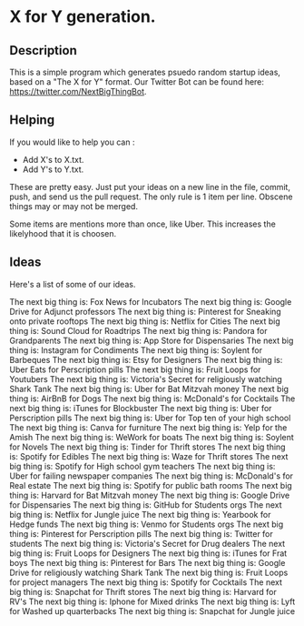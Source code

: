 # X for Y generation.

## Description
This is a simple program which generates psuedo random startup ideas, based on a "The X for Y" format.  Our Twitter Bot can be found here: https://twitter.com/NextBigThingBot.

## Helping
If you would like to help you can : 
- Add X's to X.txt.
- Add Y's to Y.txt.

These are pretty easy.  Just put your ideas on a new line in the file, commit, push, and send us the pull request. The only rule is 1 item per line. Obscene things may or may not be merged.

Some items are mentions more than once, like Uber.  This increases the likelyhood that it is choosen.


## Ideas
Here's a list of some of our ideas.

The next big thing is: Fox News for Incubators
The next big thing is: Google Drive for Adjunct professors
The next big thing is: Pinterest for Sneaking onto private rooftops
The next big thing is: Netflix for Cities
The next big thing is: Sound Cloud for Roadtrips
The next big thing is: Pandora for Grandparents
The next big thing is: App Store for Dispensaries
The next big thing is: Instagram for Condiments
The next big thing is: Soylent for Barbeques
The next big thing is: Etsy for Designers
The next big thing is: Uber Eats for Perscription pills
The next big thing is: Fruit Loops for Youtubers
The next big thing is: Victoria's Secret for religiously watching Shark Tank
The next big thing is: Uber for Bat Mitzvah money
The next big thing is: AirBnB for Dogs
The next big thing is: McDonald's for Cocktails
The next big thing is: iTunes for Blockbuster
The next big thing is: Uber for Perscription pills
The next big thing is: Uber for Top ten of your high school
The next big thing is: Canva for furniture
The next big thing is: Yelp for the Amish
The next big thing is: WeWork for boats
The next big thing is: Soylent for Novels
The next big thing is: Tinder for Thrift stores
The next big thing is: Spotify for Edibles
The next big thing is: Waze for Thrift stores
The next big thing is: Spotify for High school gym teachers
The next big thing is: Uber for failing newspaper companies
The next big thing is: McDonald's for Real estate
The next big thing is: Spotify for public bath rooms
The next big thing is: Harvard for Bat Mitzvah money
The next big thing is: Google Drive for Dispensaries
The next big thing is: GitHub for Students orgs
The next big thing is: Netflix for Jungle juice
The next big thing is: Yearbook for Hedge funds
The next big thing is: Venmo for Students orgs
The next big thing is: Pinterest for Perscription pills
The next big thing is: Twitter for students
The next big thing is: Victoria's Secret for Drug dealers
The next big thing is: Fruit Loops for Designers
The next big thing is: iTunes for Frat boys
The next big thing is: Pinterest for Bars
The next big thing is: Google Drive for religiously watching Shark Tank
The next big thing is: Fruit Loops for project managers
The next big thing is: Spotify for Cocktails
The next big thing is: Snapchat for Thrift stores
The next big thing is: Harvard for RV's
The next big thing is: Iphone for Mixed drinks
The next big thing is: Lyft for Washed up quarterbacks
The next big thing is: Snapchat for Jungle juice

